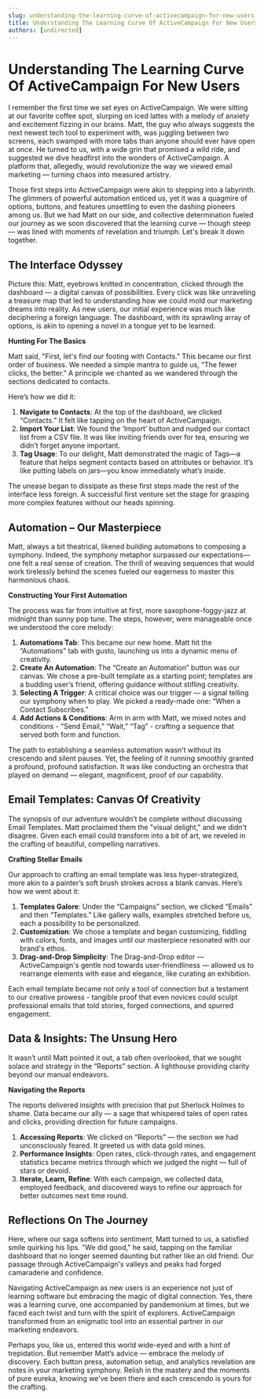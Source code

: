 ```yaml
---
slug: understanding-the-learning-curve-of-activecampaign-for-new-users
title: Understanding The Learning Curve Of ActiveCampaign For New Users
authors: [undirected]
---
```



# Understanding The Learning Curve Of ActiveCampaign For New Users

I remember the first time we set eyes on ActiveCampaign. We were sitting at our favorite coffee spot, slurping on iced lattes with a melody of anxiety and excitement fizzing in our brains. Matt, the guy who always suggests the next newest tech tool to experiment with, was juggling between two screens, each swamped with more tabs than anyone should ever have open at once. He turned to us, with a wide grin that promised a wild ride, and suggested we dive headfirst into the wonders of ActiveCampaign. A platform that, allegedly, would revolutionize the way we viewed email marketing — turning chaos into measured artistry.

Those first steps into ActiveCampaign were akin to stepping into a labyrinth. The glimmers of powerful automation enticed us, yet it was a quagmire of options, buttons, and features unsettling to even the dashing pioneers among us. But we had Matt on our side, and collective determination fueled our journey as we soon discovered that the learning curve — though steep — was lined with moments of revelation and triumph. Let's break it down together.

## The Interface Odyssey

Picture this: Matt, eyebrows knitted in concentration, clicked through the dashboard — a digital canvas of possibilities. Every click was like unraveling a treasure map that led to understanding how we could mold our marketing dreams into reality. As new users, our initial experience was much like deciphering a foreign language. The dashboard, with its sprawling array of options, is akin to opening a novel in a tongue yet to be learned.

**Hunting For The Basics**

Matt said, "First, let's find our footing with Contacts." This became our first order of business. We needed a simple mantra to guide us, “The fewer clicks, the better.” A principle we chanted as we wandered through the sections dedicated to contacts. 

Here’s how we did it:

1. **Navigate to Contacts**: At the top of the dashboard, we clicked “Contacts.” It felt like tapping on the heart of ActiveCampaign.
2. **Import Your List**: We found the ‘Import’ button and nudged our contact list from a CSV file. It was like inviting friends over for tea, ensuring we didn’t forget anyone important.
3. **Tag Usage**: To our delight, Matt demonstrated the magic of Tags—a feature that helps segment contacts based on attributes or behavior. It’s like putting labels on jars—you know immediately what’s inside.

The unease began to dissipate as these first steps made the rest of the interface less foreign. A successful first venture set the stage for grasping more complex features without our heads spinning.

## Automation – Our Masterpiece

Matt, always a bit theatrical, likened building automations to composing a symphony. Indeed, the symphony metaphor surpassed our expectations—one felt a real sense of creation. The thrill of weaving sequences that would work tirelessly behind the scenes fueled our eagerness to master this harmonious chaos.

**Constructing Your First Automation**

The process was far from intuitive at first, more saxophone-foggy-jazz at midnight than sunny pop tune. The steps, however, were manageable once we understood the core melody:

1. **Automations Tab**: This became our new home. Matt hit the “Automations” tab with gusto, launching us into a dynamic menu of creativity.
2. **Create An Automation**: The “Create an Automation” button was our canvas. We chose a pre-built template as a starting point; templates are a budding user’s friend, offering guidance without stifling creativity.
3. **Selecting A Trigger**: A critical choice was our trigger — a signal telling our symphony when to play. We picked a ready-made one: “When a Contact Subscribes.”
4. **Add Actions & Conditions**: Arm in arm with Matt, we mixed notes and conditions - “Send Email,” “Wait,” “Tag” - crafting a sequence that served both form and function.

The path to establishing a seamless automation wasn’t without its crescendo and silent pauses. Yet, the feeling of it running smoothly granted a profound, profound satisfaction. It was like conducting an orchestra that played on demand — elegant, magnificent, proof of our capability.

## Email Templates: Canvas Of Creativity

The synopsis of our adventure wouldn’t be complete without discussing Email Templates. Matt proclaimed them the "visual delight," and we didn't disagree. Given each email could transform into a bit of art, we reveled in the crafting of beautiful, compelling narratives.

**Crafting Stellar Emails**

Our approach to crafting an email template was less hyper-strategized, more akin to a painter’s soft brush strokes across a blank canvas. Here’s how we went about it:

1. **Templates Galore**: Under the “Campaigns” section, we clicked “Emails” and then “Templates.” Like gallery walls, examples stretched before us, each a possibility to be personalized.
2. **Customization**: We chose a template and began customizing, fiddling with colors, fonts, and images until our masterpiece resonated with our brand's ethos.
3. **Drag-and-Drop Simplicity**: The Drag-and-Drop editor — ActiveCampaign's gentle nod towards user-friendliness — allowed us to rearrange elements with ease and elegance, like curating an exhibition.

Each email template became not only a tool of connection but a testament to our creative prowess - tangible proof that even novices could sculpt professional emails that told stories, forged connections, and spurred engagement.

## Data & Insights: The Unsung Hero

It wasn’t until Matt pointed it out, a tab often overlooked, that we sought solace and strategy in the “Reports” section. A lighthouse providing clarity beyond our manual endeavors.

**Navigating the Reports**

The reports delivered insights with precision that put Sherlock Holmes to shame. Data became our ally — a sage that whispered tales of open rates and clicks, providing direction for future campaigns.

1. **Accessing Reports**: We clicked on “Reports” — the section we had unconsciously feared. It greeted us with data gold mines.
2. **Performance Insights**: Open rates, click-through rates, and engagement statistics became metrics through which we judged the night — full of stars or devoid.
3. **Iterate, Learn, Refine**: With each campaign, we collected data, employed feedback, and discovered ways to refine our approach for better outcomes next time round.

## Reflections On The Journey

Here, where our saga softens into sentiment, Matt turned to us, a satisfied smile quirking his lips. "We did good," he said, tapping on the familiar dashboard that no longer seemed daunting but rather like an old friend. Our passage through ActiveCampaign's valleys and peaks had forged camaraderie and confidence.

Navigating ActiveCampaign as new users is an experience not just of learning software but embracing the magic of digital connection. Yes, there was a learning curve, one accompanied by pandemonium at times, but we faced each twist and turn with the spirit of explorers. ActiveCampaign transformed from an enigmatic tool into an essential partner in our marketing endeavors. 

Perhaps you, like us, entered this world wide-eyed and with a hint of trepidation. But remember Matt’s advice — embrace the melody of discovery. Each button press, automation setup, and analytics revelation are notes in your marketing symphony. Relish in the mastery and the moments of pure eureka, knowing we've been there and each crescendo is yours for the crafting.